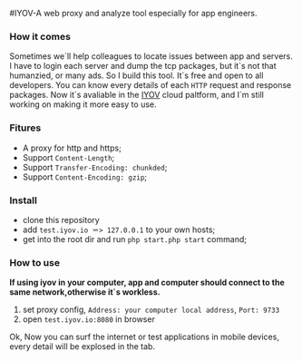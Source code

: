 #IYOV-A web proxy and analyze tool especially for app engineers.

### How it comes
Sometimes we\`ll help colleagues to locate issues between app and servers. I have to login each server and dump the tcp packages, 
but it\`s not that humanzied, or many ads. So I build this tool. It\`s free and open to all developers. You can know every details 
of each `HTTP` request and response packages. Now it\`s avaliable in the [IYOV](http://iyov.io) cloud paltform, and I`m still working on 
making it more easy to use.


### Fitures
* A proxy for http and https;
* Support `Content-Length`;
* Support `Transfer-Encoding: chunkded`;
* Support `Content-Encoding: gzip`;



### Install
* clone this repository
* add `test.iyov.io ＝> 127.0.0.1` to your own hosts;
* get into the root dir and run `php start.php start` command;

### How to use
**If using iyov in your computer, app and computer should connect to the same network,otherwise it\`s workless.**

1. set proxy config, `Address: your computer local address`, `Port: 9733`
2. open `test.iyov.io:8080` in browser

Ok, Now you can surf the internet or test applications in mobile devices, every detail will be explosed in the tab.